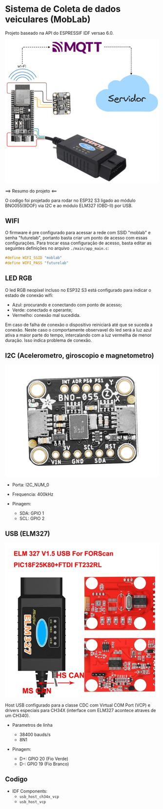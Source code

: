 # Sistema de Coleta de dados veiculares (MobLab)

Projeto baseado na API do ESPRESSIF IDF versao 6.0.

![Circuito](./.assets/dispositivo_coleta_v4.png)

==> Resumo do projeto <==

O codigo foi projetado para rodar no ESP32 S3 ligado ao módulo BNO055(9DOF) via I2C e ao módulo ELM327 (OBD-II) por USB.

## WIFI

O firmware é pre configurado para acessar a rede com SSID "moblab" e senha "futurelab", portanto basta criar um ponto de acesso com essas configurações.
Para trocar essa configuração de acesso, basta editar as seguintes definições no arquivo `./main/app_main.c`:

```C
#define WIFI_SSID "moblab"
#define WIFI_PASS "futurelab"
```

## LED RGB

O led RGB neopixel incluso no ESP32 S3 está configurado para indicar o estado de conexão wifi:

- Azul: procurando e conectando com ponto de acesso;
- Verde: conectado e operante;
- Vermelho: conexão mal sucedida.

Em caso de falha de conexão o dispositivo reiniciará até que se suceda a conexão. Neste caso o comportamente observavel do led será a luz azul ativa a maior parte do tempo, intercalando com a luz vermelha de menor duração. Isso indica problema de conexão.

## I2C (Acelerometro, giroscopio e magnetometro)

![BNO055](./.assets/BNO055.webp)

- Porta: I2C_NUM_0

- Frequencia: 400kHz

- Pinagem:
   - SDA: GPIO 1
   - SCL: GPIO 2

## USB (ELM327)

![ELM327](./.assets/ELM327.webp)

Host USB configurado para a classe CDC com Virtual COM Port (VCP) e drivers especiais para CH34X (interface com ELM327 acontece atraves de um CH340).

- Parametros de linha
    - 38400 bauds/s
    - 8N1

- Pinagem:
    - D+: GPIO 20 (Fio Verde)
    - D-: GPIO 19 (Fio Branco)

## Codigo

- IDF Components:
  - `usb_host_ch34x_vcp`
  - `usb_host_vcp`
